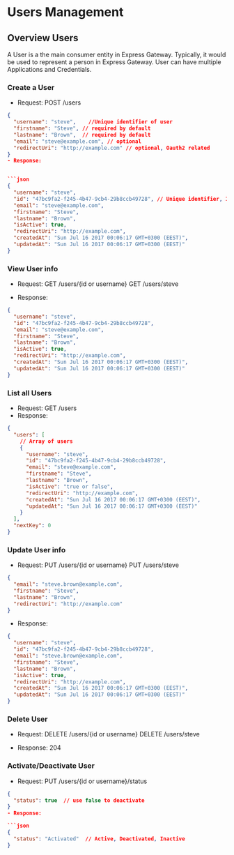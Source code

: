 # Users Management

## Overview Users

A User is a the main consumer entity in Express Gateway. Typically, it would be used to represent a person in Express Gateway. User can have multiple Applications and Credentials.

### Create a User

- Request: POST /users

````json
{
  "username": "steve",    //Unique identifier of user
  "firstname": "Steve", // required by default
  "lastname": "Brown",  // required by default
  "email": "steve@example.com", // optional
  "redirectUri": "http://example.com" // optional, Oauth2 related
}
- Response:


```json
{
  "username": "steve",
  "id": "47bc9fa2-f245-4b47-9cb4-29b8ccb49728", // Unique identifier, 1-1 relation to username
  "email": "steve@example.com",
  "firstname": "Steve",
  "lastname": "Brown",
  "isActive": true,
  "redirectUri": "http://example.com",
  "createdAt": "Sun Jul 16 2017 00:06:17 GMT+0300 (EEST)",
  "updatedAt": "Sun Jul 16 2017 00:06:17 GMT+0300 (EEST)"
}
````

### View User info

- Request: GET /users/{id or username}
  GET /users/steve

- Response:

```json
{
  "username": "steve",
  "id": "47bc9fa2-f245-4b47-9cb4-29b8ccb49728",
  "email": "steve@example.com",
  "firstname": "Steve",
  "lastname": "Brown",
  "isActive": true,
  "redirectUri": "http://example.com",
  "createdAt": "Sun Jul 16 2017 00:06:17 GMT+0300 (EEST)",
  "updatedAt": "Sun Jul 16 2017 00:06:17 GMT+0300 (EEST)"
}
```

### List all Users

- Request: GET /users
- Response:

```json
{
  "users": [
    // Array of users
    {
      "username": "steve",
      "id": "47bc9fa2-f245-4b47-9cb4-29b8ccb49728",
      "email": "steve@example.com",
      "firstname": "Steve",
      "lastname": "Brown",
      "isActive": "true or false",
      "redirectUri": "http://example.com",
      "createdAt": "Sun Jul 16 2017 00:06:17 GMT+0300 (EEST)",
      "updatedAt": "Sun Jul 16 2017 00:06:17 GMT+0300 (EEST)"
    }
  ],
  "nextKey": 0
}
```

### Update User info

- Request: PUT /users/{id or username}
  PUT /users/steve

```json
{
  "email": "steve.brown@example.com",
  "firstname": "Steve",
  "lastname": "Brown",
  "redirectUri": "http://example.com"
}
```

- Response:

```json
{
  "username": "steve",
  "id": "47bc9fa2-f245-4b47-9cb4-29b8ccb49728",
  "email": "steve.brown@example.com",
  "firstname": "Steve",
  "lastname": "Brown",
  "isActive": true,
  "redirectUri": "http://example.com",
  "createdAt": "Sun Jul 16 2017 00:06:17 GMT+0300 (EEST)",
  "updatedAt": "Sun Jul 16 2017 00:06:17 GMT+0300 (EEST)"
}
```

### Delete User

- Request: DELETE /users/{id or username}
  DELETE /users/steve

- Response: 204

### Activate/Deactivate User

- Request: PUT /users/{id or username}/status

````json
{
  "status": true  // use false to deactivate
}
- Response:

```json
{
  "status": "Activated"  // Active, Deactivated, Inactive
}
````
